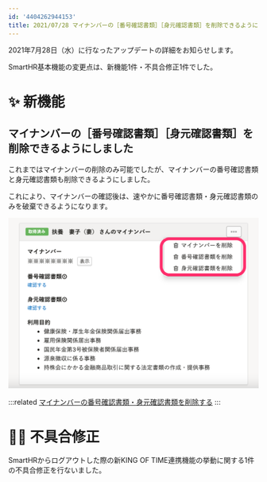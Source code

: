 ```yaml
---
id: '4404262944153'
title: 2021/07/28 マイナンバーの［番号確認書類］［身元確認書類］を削除できるようにしました 他1件
---
```

2021年7月28日（水）に行なったアップデートの詳細をお知らせします。

SmartHR基本機能の変更点は、新機能1件・不具合修正1件でした。

# ✨ 新機能

## マイナンバーの［番号確認書類］［身元確認書類］を削除できるようにしました

これまではマイナンバーの削除のみ可能でしたが、マイナンバーの番号確認書類と身元確認書類も削除できるようにしました。

これにより、マイナンバーの確認後は、速やかに番号確認書類・身元確認書類のみを破棄できるようになります。

![](./__________2021-07-30_9_36_50.png)

:::related
[マイナンバーの番号確認書類・身元確認書類を削除する](https://knowledge.smarthr.jp/hc/ja/articles/4404156802457)
:::

# 👨‍⚕️ 不具合修正

SmartHRからログアウトした際の新KING OF TIME連携機能の挙動に関する1件の不具合修正を行ないました。
